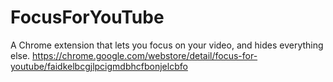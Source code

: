 # FocusForYouTube
A Chrome extension that lets you focus on your video, and hides everything else.
https://chrome.google.com/webstore/detail/focus-for-youtube/faidkelbcgjlpcigmdbhcfbonjelcbfo
